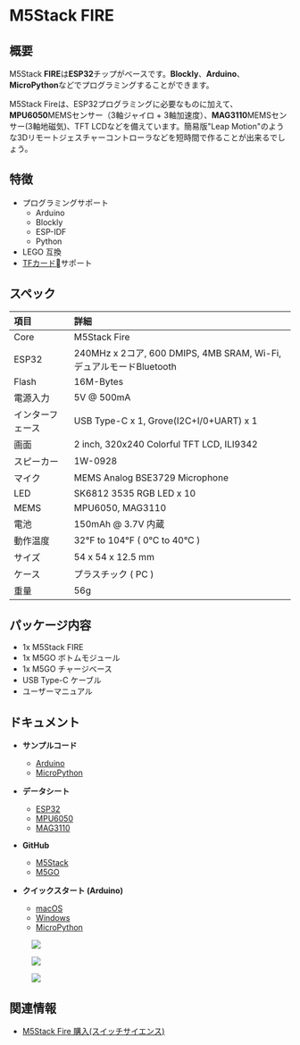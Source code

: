 # M5Stack FIRE

## 概要

M5Stack **FIRE**は**ESP32**チップがベースです。**Blockly**、**Arduino**、**MicroPython**などでプログラミングすることができます。

M5Stack Fireは、ESP32プログラミングに必要なものに加えて、**MPU6050**MEMSセンサー（3軸ジャイロ + 3軸加速度）、**MAG3110**MEMSセンサー(3軸地磁気)、TFT LCDなどを備えています。簡易版"Leap Motion"のような3Dリモートジェスチャーコントローラなどを短時間で作ることが出来るでしょう。

## 特徴

- プログラミングサポート
  - Arduino
  - Blockly
  - ESP-IDF
  - Python
- LEGO 互換
- [TFカード](https://ja.wikipedia.org/wiki/SD%E3%83%A1%E3%83%A2%E3%83%AA%E3%83%BC%E3%82%AB%E3%83%BC%E3%83%89)サポート

## スペック

|項目|詳細|
|:---|:---|
|Core|M5Stack Fire|
|ESP32| 240MHz x 2コア, 600 DMIPS, 4MB SRAM, Wi-Fi, デュアルモードBluetooth|
|Flash| 16M-Bytes|
|電源入力| 5V @ 500mA |
|インターフェース | USB Type-C x 1, Grove(I2C+I/0+UART) x 1 |
|画面| 2 inch, 320x240 Colorful TFT LCD, ILI9342|
|スピーカー| 1W-0928 |
|マイク| MEMS Analog BSE3729 Microphone|
|LED| SK6812 3535 RGB LED x 10 |
|MEMS| MPU6050, MAG3110 |
|電池| 150mAh @ 3.7V 内蔵|
|動作温度| 32°F to 104°F ( 0°C to 40°C ) |
|サイズ| 54 x 54 x 12.5 mm |
|ケース| プラスチック ( PC ) |
|重量| 56g |

## パッケージ内容

- 1x M5Stack FIRE
- 1x M5GO ボトムモジュール
- 1x M5GO チャージベース
- USB Type-C ケーブル
- ユーザーマニュアル

## ドキュメント

- **サンプルコード**
  - [Arduino](https://github.com/m5stack/M5Stack/tree/master/examples)
  - [MicroPython](https://github.com/m5stack/M5GO/tree/master/examples)

- **データシート**
  - [ESP32](https://www.espressif.com/sites/default/files/documentation/esp32_datasheet_cn.pdf)
  - [MPU6050](https://www.invensense.com/wp-content/uploads/2015/02/MPU-6000-Datasheet1.pdf)
  - [MAG3110](https://www.nxp.com/docs/en/data-sheet/MAG3110.pdf)

- **GitHub**
  - [M5Stack](https://github.com/m5stack/M5Stack)
  - [M5GO](https://github.com/m5stack/M5GO)

- **クイックスタート (Arduino)**
  - [macOS](en/quick_start/m5core/m5stack_core_get_started_Arduino_MacOS)
  - [Windows](en/quick_start/m5core/m5stack_core_get_started_Arduino_Windows)
  - [MicroPython](en/quick_start/m5core/m5stack_core_get_started_MicroPython)

<figure>
    <img src="assets/img/product_pics/core/fire/product_pic_fire.jpg">
</figure>

<figure>
    <img src="assets/img/product_pics/core/fire/simple_sch_just_for_fire.jpg">
</figure>

<figure>
    <img src="assets/img/product_pics/core/fire/interface_fire.jpg">
</figure>

## 関連情報

- [M5Stack Fire 購入(スイッチサイエンス)](https://www.switch-science.com/catalog/3953/)